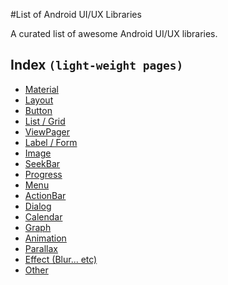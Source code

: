 #List of Android UI/UX Libraries

A curated list of awesome Android UI/UX libraries.

## Index `(light-weight pages)`
- [Material](pages/Material.md)
- [Layout](pages/Layout.md)
- [Button](pages/Button.md)
- [List / Grid](pages/List-Grid.md)
- [ViewPager](pages/ViewPager.md)
- [Label / Form](pages/Label-Form.md)
- [Image](pages/Image.md)
- [SeekBar](pages/SeekBar.md)
- [Progress](pages/Progress.md)
- [Menu](pages/Menu.md)
- [ActionBar](pages/ActionBar.md)
- [Dialog](pages/Dialog.md)
- [Calendar](pages/Calendar.md)
- [Graph](pages/Graph.md)
- [Animation](pages/Animation.md)
- [Parallax](pages/Parallax.md)
- [Effect (Blur... etc)](pages/Effect.md)
- [Other](pages/Other.md)